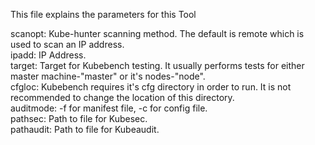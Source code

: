 This file explains the parameters for this Tool

scanopt: Kube-hunter scanning method. The default is remote which is used to scan an IP address.  
ipadd: IP Address.  
target: Target for Kubebench testing. It usually performs tests for either master machine-"master" or it's nodes-"node".  
cfgloc: Kubebench requires it's cfg directory in order to run. It is not recommended to change the location of this directory.  
auditmode: -f for manifest file, -c for config file.  
pathsec: Path to file for Kubesec.  
pathaudit: Path to file for Kubeaudit.  
